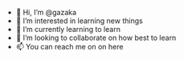 - 👋 Hi, I’m @gazaka
- 👀 I’m interested in learning new things
- 🌱 I’m currently learning to learn
- 💞️ I’m looking to collaborate on how best to learn
- 📫 You can reach me on on here

<!---
gazaka/gazaka is a ✨ special ✨ repository because its `README.md` (this file) appears on your GitHub profile.
You can click the Preview link to take a look at your changes.
--->
